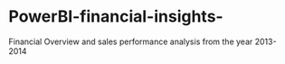 # PowerBI-financial-insights-
Financial Overview and sales performance analysis from the year 2013-2014
